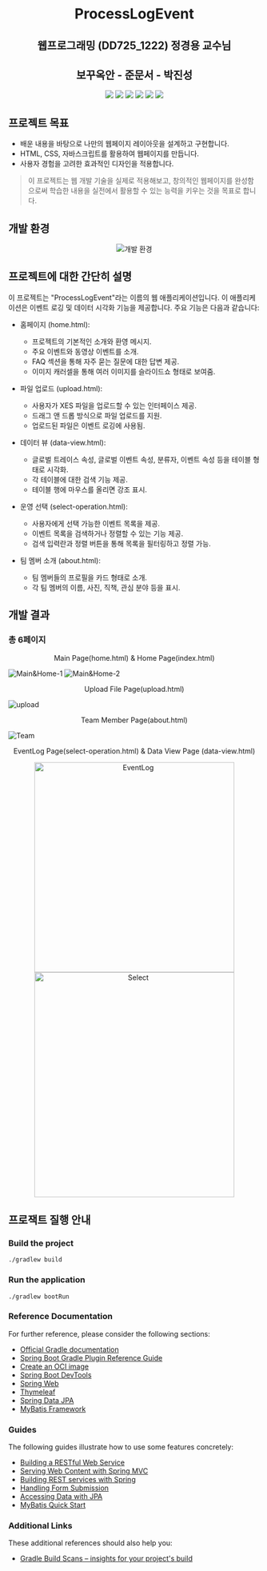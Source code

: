 <h1 align="center">ProcessLogEvent</h1>

<h2 align="center">웹프로그래밍 (DD725_1222) 정경용 교수님</h2>

<h2 align="center">보꾸옥안 - 준문서 - 박진성</h2>

<div align=center>
  <img src="https://img.shields.io/badge/HTML5-E34F26?style=for-the-badge&logo=html5&logoColor=white">
  <img src="https://img.shields.io/badge/CSS-1572B6?style=for-the-badge&logo=css3&logoColor=white">
  <img src="https://img.shields.io/badge/JavaScript-F7DF1E?style=for-the-badge&logo=JavaScript&logoColor=white">
  <img src="https://img.shields.io/badge/Java-ED8B00?style=for-the-badge&logo=openjdk&lgoColor=white">
  <img src="https://img.shields.io/badge/jQuery-0769AD?style=for-the-badge&logo=jquery&logoColor=white">
  <img src="https://img.shields.io/badge/Spring-6DB33F?style=for-the-badge&logo=spring&logoColor=white">
</div>

## 프로젝트 목표

- 배운 내용을 바탕으로 나만의 웹페이지 레이아웃을 설계하고 구현합니다.
- HTML, CSS, 자바스크립트를 활용하여 웹페이지를 만듭니다.
- 사용자 경험을 고려한 효과적인 디자인을 적용합니다.

> 이 프로젝트는 웹 개발 기술을 실제로 적용해보고, 창의적인 웹페이지를 완성함으로써 학습한 내용을 실전에서 활용할 수 있는 능력을 키우는 것을 목표로 합니다.


<h2>개발 환경</h2>
<p align="center"> 
<img src="webprograming.svg" alt="개발 환경">
</p>

<h2>프로젝트에 대한 간단히 설명</h2>
이 프로젝트는 "ProcessLogEvent"라는 이름의 웹 애플리케이션입니다. 이 애플리케이션은 이벤트 로깅 및 데이터 시각화 기능을 제공합니다. 주요 기능은 다음과 같습니다:

+ 홈페이지 (home.html):
  - 프로젝트의 기본적인 소개와 환영 메시지.
  - 주요 이벤트와 동영상 이벤트를 소개.
  - FAQ 섹션을 통해 자주 묻는 질문에 대한 답변 제공.
  - 이미지 캐러셀을 통해 여러 이미지를 슬라이드쇼 형태로 보여줌.

+ 파일 업로드 (upload.html):
  - 사용자가 XES 파일을 업로드할 수 있는 인터페이스 제공.
  - 드래그 앤 드롭 방식으로 파일 업로드를 지원.
  - 업로드된 파일은 이벤트 로깅에 사용됨.

+ 데이터 뷰 (data-view.html):
  - 글로벌 트레이스 속성, 글로벌 이벤트 속성, 분류자, 이벤트 속성 등을 테이블 형태로 시각화.
  - 각 테이블에 대한 검색 기능 제공.
  - 테이블 행에 마우스를 올리면 강조 표시.

+ 운영 선택 (select-operation.html):
  - 사용자에게 선택 가능한 이벤트 목록을 제공.
  - 이벤트 목록을 검색하거나 정렬할 수 있는 기능 제공.
  - 검색 입력란과 정렬 버튼을 통해 목록을 필터링하고 정렬 가능.

+ 팀 멤버 소개 (about.html):
  - 팀 멤버들의 프로필을 카드 형태로 소개.
  - 각 팀 멤버의 이름, 사진, 직책, 관심 분야 등을 표시.

<h2>개발 결과</h2>

### 총 6페이지

<p align="center"> Main Page(home.html) & Home Page(index.html)</p>

![Main&Home-1](https://github.com/mitsumi73/Web-project-1222/raw/main/src/main/resources/static/images/Home-1.png)
![Main&Home-2](https://github.com/mitsumi73/Web-project-1222/blob/main/src/main/resources/static/images/Home-2.png)

<p align="center">Upload File Page(upload.html)</p>

![upload](https://github.com/mitsumi73/Web-project-1222/blob/main/src/main/resources/static/images/upload.png)

<p align="center">Team Member Page(about.html)</p>

![Team](https://github.com/mitsumi73/Web-project-1222/blob/main/src/main/resources/static/images/Team.png)

<p align="center">EventLog Page(select-operation.html) & Data View Page (data-view.html)</p>
<p align="center">
  <img src="https://github.com/mitsumi73/Web-project-1222/raw/main/src/main/resources/static/images/EventLog.png" alt="EventLog" width="400" height="420">
  <img src="https://github.com/mitsumi73/Web-project-1222/raw/main/src/main/resources/static/images/Select.png" alt="Select" width="400" height="450">
</p>

<h2>프로잭트 질행 안내</h2>

### Build the project
```sell
./gradlew build
```
### Run the application
```sell
./gradlew bootRun
```

### Reference Documentation
For further reference, please consider the following sections:

* [Official Gradle documentation](https://docs.gradle.org)
* [Spring Boot Gradle Plugin Reference Guide](https://docs.spring.io/spring-boot/docs/3.2.5/gradle-plugin/reference/html/)
* [Create an OCI image](https://docs.spring.io/spring-boot/docs/3.2.5/gradle-plugin/reference/html/#build-image)
* [Spring Boot DevTools](https://docs.spring.io/spring-boot/docs/3.2.5/reference/htmlsingle/index.html#using.devtools)
* [Spring Web](https://docs.spring.io/spring-boot/docs/3.2.5/reference/htmlsingle/index.html#web)
* [Thymeleaf](https://docs.spring.io/spring-boot/docs/3.2.5/reference/htmlsingle/index.html#web.servlet.spring-mvc.template-engines)
* [Spring Data JPA](https://docs.spring.io/spring-boot/docs/3.2.5/reference/htmlsingle/index.html#data.sql.jpa-and-spring-data)
* [MyBatis Framework](https://mybatis.org/spring-boot-starter/mybatis-spring-boot-autoconfigure/)

### Guides
The following guides illustrate how to use some features concretely:

* [Building a RESTful Web Service](https://spring.io/guides/gs/rest-service/)
* [Serving Web Content with Spring MVC](https://spring.io/guides/gs/serving-web-content/)
* [Building REST services with Spring](https://spring.io/guides/tutorials/rest/)
* [Handling Form Submission](https://spring.io/guides/gs/handling-form-submission/)
* [Accessing Data with JPA](https://spring.io/guides/gs/accessing-data-jpa/)
* [MyBatis Quick Start](https://github.com/mybatis/spring-boot-starter/wiki/Quick-Start)

### Additional Links
These additional references should also help you:

* [Gradle Build Scans – insights for your project's build](https://scans.gradle.com#gradle)

